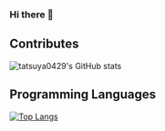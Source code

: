 ### Hi there 👋

<!--
**tatsuya0429/tatsuya0429** is a ✨ _special_ ✨ repository because its `README.md` (this file) appears on your GitHub profile.

Here are some ideas to get you started:

- 🔭 I’m currently working on ...
- 🌱 I’m currently learning ...
- 👯 I’m looking to collaborate on ...
- 🤔 I’m looking for help with ...
- 💬 Ask me about ...
- 📫 How to reach me: ...
- 😄 Pronouns: ...
- ⚡ Fun fact: ...
-->

## Contributes
![tatsuya0429's GitHub stats](https://github-readme-stats.vercel.app/api?username=tatsuya0429&count_private=true&show_icons=true)

## Programming Languages

[![Top Langs](https://github-readme-stats.vercel.app/api/top-langs/?username=tatsuya0429&layout=compact&count_private=true&hide=html,css)](https://github.com/tatsuya0429)
